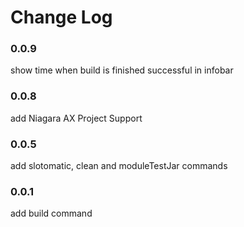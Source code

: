# Change Log

### 0.0.9

show time when build is finished successful in infobar

### 0.0.8

add Niagara AX Project Support

### 0.0.5

add slotomatic, clean and moduleTestJar commands

### 0.0.1

add build command
